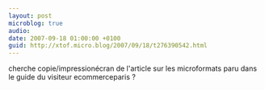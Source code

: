 ```yaml
---
layout: post
microblog: true
audio: 
date: 2007-09-18 01:00:00 +0100
guid: http://xtof.micro.blog/2007/09/18/t276390542.html
---
```

cherche copie/impressionécran de l'article sur les microformats paru dans le guide du visiteur ecommerceparis ?

